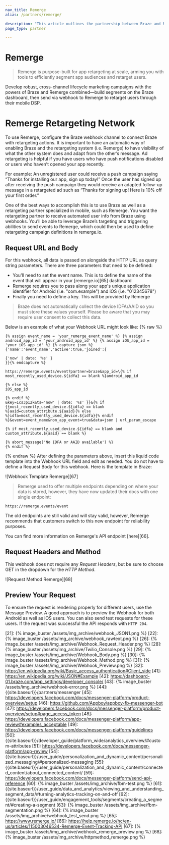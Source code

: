 ```yaml
---
nav_title: Remerge
alias: /partners/remerge/

description: "This article outlines the partnership between Braze and Remerge, a purpose-built app for retargeting at scale, arming you with tools to efficiently segment app audiences and retarget users."
page_type: partner

---
```


# Remerge

> Remerge is purpose-built for app retargeting at scale, arming you with tools to efficiently segment app audiences and retarget users.

Develop robust, cross-channel lifecycle marketing campaigns with the powers of Braze and Remerge combined—build segments on the Braze dashboard, then send via webhook to Remerge to retarget users through their mobile DSP.

# Remerge Retargeting Network

To use Remerge, configure the Braze webhook channel to connect Braze with retargeting actions. It is important to have an automatic way of enabling Braze and the retargeting system (i.e. Remerge) to have visibility of what the other system does and adapt from the other’s message. Ad retargeting is helpful if you have users who have push notifications disabled or users who haven’t opened your app recently.

For example: An unregistered user could receive a push campaign saying “Thanks for installing our app, sign up today!” Once the user has signed up after receiving the push campaign they would receive an adapted follow-up message in a retargeted ad such as “Thanks for signing up! Here is 10% off your first order.”

One of the best ways to accomplish this is to use Braze as well as a retargeting partner specialized in mobile, such as Remerge. You want the retargeting partner to receive automated user info from Braze using webhooks. You’ll be able to leverage Braze’s targeting and triggering abilities to send events to Remerge, which could then be used to define retargeting campaign definitions in remerge.io.

## Request URL and Body

For this webhook, all data is passed on alongside the HTTP URL as query string parameters. There are three parameters that need to be defined:

- You'll need to set the event name. This is to define the name of the event that will appear in your [remerge.io][65] dashboard
- Remerge requires you to pass along your app's unique application identifier for Android (i.e. "com.example") and iOS (i.e. "012345678")
- Finally you need to define a key. This will be provided by Remerge

>  Braze does not automatically collect the device IDFA/AAID so you must store these values yourself. Please be aware that you may require user consent to collect this data.

Below is an example of what your Webhook URL might look like:
{% raw %}
```
{% assign event_name = 'your_remerge_event_name' %} {% assign android_app_id = 'your_android_app_id' %} {% assign iOS_app_id = 'your_iOS_app_id' %} {% capture json %}
{'name':'event_name','active':true,'joined':{

{'now' | date: '%s' }
}}{% endcapture %}

https://remerge.events/event?partner=braze&app_id=\{% if most_recently_used_device.${idfa} == blank %}android_app_id

{% else %}
iOS_app_id

{% endif %}
&key=1cs3p12k&ts='now' | date: '%s' }}&{% if {{most_recently_used_device.${idfa} == blank %}aaid=custom_attribute.${aaid}{% else %}idfa=most_recently_used_device.${idfa}{% endif %}&event=event_name&non_app_event=true&data=json | url_param_escape

{% if most_recently_used_device.${idfa} == blank and custom_attribute.${aaid} == blank %}

{% abort_message('No IDFA or AAID available') %}
{% endif %}
```
{% endraw %}
After defining the parameters above, insert this liquid code template into the Webhook URL field and edit as needed. You do not have to define a Request Body for this webhook. Here is the template in Braze:

![Webhook Template Remerge][67]

>  Remerge used to offer multiple endpoints depending on where your data is stored, however, they have now updated their docs with one single endpoint:

```
https://remerge.events/event
```
The old endpoints are still valid and will stay valid, however, Remerge recommends that customers switch to this new endpoint for reliability purposes.

You can find more information on Remerge's API endpoint [here][66].

## Request Headers and Method

This webhook does not require any *Request Headers*, but be sure to choose GET in the dropdown for the *HTTP Method*.

![Request Method Remerge][68]

## Preview Your Request

To ensure the request is rendering properly for different users, use the Message Preview. A good approach is to preview the Webhook for both Android as well as iOS users. You can also send test requests for these users. If the request was successful the API responds with `HTTP 204`.

[14]: https://sendgrid.com/blog/whats-webhook
[15]: {{site.baseurl}}/user_guide/personalization_and_dynamic_content/personalized_messaging/#personalized-messaging
[16]: {{site.baseurl}}/user_guide/engagement_tools/campaigns/ideas_and_strategies/campaigns_in_multiple_languages/#campaigns-in-multiple-languages
[17]: {{site.baseurl}}/developer_guide/platform_integration_guides/ios/analytics/setting_user_ids/#additional-notes-and-best-practices
[18]: {{site.baseurl}}/user_guide/data_and_analytics/custom_data/custom_events/
[19]: {{site.baseurl}}/user_guide/personalization_and_dynamic_content/personalized_messaging/#setting-default-values
[20]: https://www.twilio.com/docs/api/rest/sending-messages
[21]: {% image_buster /assets/img_archive/webhook_JSON1.png %}
[22]: {% image_buster /assets/img_archive/webhook_rawtext.png %}
[26]: {% image_buster /assets/img_archive/Webhook_Request_Header.png %}
[28]: {% image_buster /assets/img_archive/Twilio_Console.png %}
[29]: {% image_buster /assets/img_archive/Webhook_Body.png %}
[30]: {% image_buster /assets/img_archive/Webhook_Method.png %}
[31]: {% image_buster /assets/img_archive/Webhook_Preview.png %}
[32]: https://en.wikipedia.org/wiki/Basic_access_authentication#Client_side
[41]: https://en.wikipedia.org/wiki/JSON#Example
[42]: https://dashboard-01.braze.com/app_settings/developer_console/
[43]: {% image_buster /assets/img_archive/webhook-error.png %}
[44]: {{site.baseurl}}/partners/messenger
[45]: https://developers.facebook.com/docs/messenger-platform/product-overview/setup
[46]: https://github.com/Appboy/appboy-fb-messenger-bot
[47]: https://developers.facebook.com/docs/messenger-platform/product-overview/setup#page_access_token
[48]: https://developers.facebook.com/docs/messenger-platform/app-review#examples_acceptable
[49]: https://developers.facebook.com/docs/messenger-platform/guidelines
[50]: {{site.baseurl}}/developer_guide/platform_wide/analytics_overview/#custom-attributes
[51]: https://developers.facebook.com/docs/messenger-platform/app-review
[54]: {{site.baseurl}}/user_guide/personalization_and_dynamic_content/personalized_messaging/#personalized-messaging
[55]: {{site.baseurl}}/user_guide/personalization_and_dynamic_content/connected_content/about_connected_content/
[59]: https://developers.facebook.com/docs/messenger-platform/send-api-reference
[60]: {% image_buster /assets/img_archive/fbm-test.png %}
[61]: {{site.baseurl}}/user_guide/data_and_analytics/viewing_and_understanding_segment_data/#turning-analytics-tracking-on-and-off
[62]: {{site.baseurl}}/user_guide/engagement_tools/segments/creating_a_segment/#creating-a-segment
[63]: {% image_buster /assets/img_archive/fbm-segmentation.png %}
[64]: {% image_buster /assets/img_archive/webhook_test_send.png %}
[65]: https://www.remerge.io/
[66]: https://help.remerge.io/hc/en-us/articles/115003046534-Remerge-Event-Tracking-API
[67]: {% image_buster /assets/img_archive/webhook_remerge_preview.png %}
[68]: {% image_buster /assets/img_archive/httpmethod_remerge.png %}
